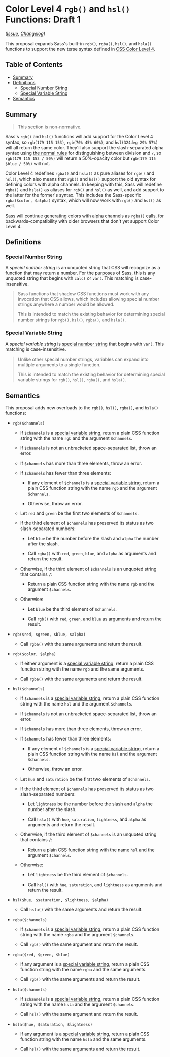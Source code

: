 # Color Level 4 `rgb()` and `hsl()` Functions: Draft 1

*([Issue](https://github.com/sass/sass/issues/2564), [Changelog](color-4-rgb-hsl.changes.md))*

This proposal expands Sass's built-in `rgb()`, `rgba()`, `hsl()`, and `hsla()`
functions to support the new terse syntax defined in [CSS Color Level 4][].

[CSS Color Level 4]: https://drafts.csswg.org/css-color/

## Table of Contents

* [Summary](#summary)
* [Definitions](#definitions)
  * [Special Number String](#special-number-string)
  * [Special Variable String](#special-variable-string)
* [Semantics](#semantics)

## Summary

> This section is non-normative.

Sass's `rgb()` and `hsl()` functions will add support for the Color Level 4
syntax, so `rgb(179 115 153)`, `rgb(70% 45% 60%)`, and `hsl(324deg 29% 57%)`
will all return the same color. They'll also support the slash-separated alpha
syntax using [the normal rules][] for distinguishing between division and `/`,
so `rgb(179 115 153 / 50%)` will return a 50%-opacity color but
`rgb(179 115 $blue / 50%)` will not.

[the normal rules]: http://sass-lang.com/documentation/file.SASS_REFERENCE.html#division-and-slash

Color Level 4 redefines `rgba()` and `hsla()` as pure aliases for `rgb()` and
`hsl()`, which also means that `rgb()` and `hsl()` support the old syntax for
defining colors with alpha channels. In keeping with this, Sass will redefine
`rgba()` and `hsla()` as aliases for `rgb()` and `hsl()` as well, and add
support to the latter for the former's syntax. This includes the Sass-specific
`rgba($color, $alpha)` syntax, which will now work with `rgb()` and `hsl()` as
well.

Sass will continue generating colors with alpha channels as `rgba()` calls, for
backwards-compatibility with older browsers that don't yet support Color Level
4.

## Definitions

### Special Number String

A *special number string* is an unquoted string that CSS will recognize as a
function that may return a number. For the purposes of Sass, this is any
unquoted string that begins with `calc(` or `var(`. This matching is
case-insensitive.

> Sass functions that shadow CSS functions must work with any invocation that
> CSS allows, which includes allowing special number strings anywhere a number
> would be allowed.
>
> This is intended to match the existing behavior for determining special number
> strings for `rgb()`, `hsl()`, `rgba()`, and `hsla()`.

### Special Variable String

A *special variable string* is [special number string][] that begins with
`var(`. This matching is case-insensitive.

[special number string]: #special-number-string

> Unlike other special number strings, variables can expand into multiple
> arguments to a single function.
>
> This is intended to match the existing behavior for determining special
> variable strings for `rgb()`, `hsl()`, `rgba()`, and `hsla()`.

## Semantics

This proposal adds new overloads to the `rgb()`, `hsl()`, `rgba()`, and `hsla()`
functions:

* ```
  rgb($channels)
  ```
  
  * If `$channels` is a [special variable string][], return a plain CSS function
    string with the name `rgb` and the argument `$channels`.

    [special variable string]: #special-variable-string

  * If `$channels` is not an unbracketed space-separated list, throw an error.

  * If `$channels` has more than three elements, throw an error.

  * If `$channels` has fewer than three elements:

    * If any element of `$channels` is a [special variable string][], return a
      plain CSS function string with the name `rgb` and the argument
      `$channels`.

    * Otherwise, throw an error.

  * Let `red` and `green` be the first two elements of `$channels`.

  * If the third element of `$channels` has preserved its status as two
    slash-separated numbers:

    * Let `blue` be the number before the slash and `alpha` the number after the
      slash.

    * Call `rgba()` with `red`, `green`, `blue`, and `alpha` as arguments and
      return the result.

  * Otherwise, if the third element of `$channels` is an unquoted string that
    contains `/`:

    * Return a plain CSS function string with the name `rgb` and the argument
      `$channels`.

  * Otherwise:

    * Let `blue` be the third element of `$channels`.

    * Call `rgb()` with `red`, `green`, and `blue` as arguments and return the
      result.

* ```
  rgb($red, $green, $blue, $alpha)
  ```

  * Call `rgba()` with the same arguments and return the result.

* ```
  rgb($color, $alpha)
  ```

  * If either argument is a [special variable string][], return a plain CSS
    function string with the name `rgb` and the same arguments.

  * Call `rgba()` with the same arguments and return the result.

* ```
  hsl($channels)
  ```

  * If `$channels` is a [special variable string][], return a plain CSS function
    string with the name `hsl` and the argument `$channels`.

    [special variable string]: #special-variable-string

  * If `$channels` is not an unbracketed space-separated list, throw an error.

  * If `$channels` has more than three elements, throw an error.

  * If `$channels` has fewer than three elements:

    * If any element of `$channels` is a [special variable string][], return a
      plain CSS function string with the name `hsl` and the argument
      `$channels`.

    * Otherwise, throw an error.

  * Let `hue` and `saturation` be the first two elements of `$channels`.

  * If the third element of `$channels` has preserved its status as two
    slash-separated numbers:

    * Let `lightness` be the number before the slash and `alpha` the number
      after the slash.

    * Call `hsla()` with `hue`, `saturation`, `lightness`, and `alpha` as
      arguments and return the result.

  * Otherwise, if the third element of `$channels` is an unquoted string that
    contains `/`:

    * Return a plain CSS function string with the name `hsl` and the argument
      `$channels`.

  * Otherwise:

    * Let `lightness` be the third element of `$channels`.

    * Call `hsl()` with `hue`, `saturation`, and `lightness` as arguments and
      return the result.

* ```
  hsl($hue, $saturation, $lightness, $alpha)
  ```

  * Call `hsla()` with the same arguments and return the result.

* ```
  rgba($channels)
  ```

  * If `$channels` is a [special variable string][], return a plain CSS function
    string with the name `rgba` and the argument `$channels`.

  * Call `rgb()` with the same argument and return the result.

* ```
  rgba($red, $green, $blue)
  ```

  * If any argument is a [special variable string][], return a plain CSS
    function string with the name `rgba` and the same arguments.

  * Call `rgb()` with the same arguments and return the result.

* ```
  hsla($channels)
  ```

  * If `$channels` is a [special variable string][], return a plain CSS function
    string with the name `hsla` and the argument `$channels`.

  * Call `hsl()` with the same argument and return the result.

* ```
  hsla($hue, $saturation, $lightness)
  ```

  * If any argument is a [special variable string][], return a plain CSS
    function string with the name `hsla` and the same arguments.

  * Call `hsl()` with the same arguments and return the result.
